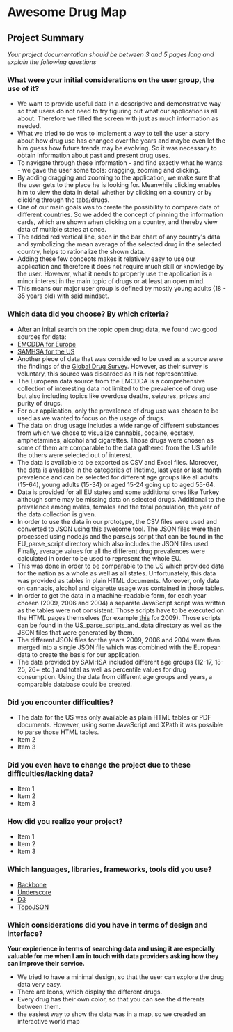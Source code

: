# Awesome Drug Map

## Project Summary

*Your project documentation should be between 3 and 5 pages long and explain the following questions*

### What were your initial considerations on the user group, the use of it?

- We want to provide useful data in a descriptive and demonstrative way so that users do not need to try figuring out what our application is all about. Therefore we filled the screen with just as much information as needed.
- What we tried to do was to implement a way to tell the user a story about how drug use has changed over the years and maybe even let the him guess how future trends may be evolving. So it was necessary to obtain information about past and present drug uses.
- To navigate through these information - and find exactly what he wants - we gave the user some tools: dragging, zooming and clicking.
- By adding dragging and zooming to the application, we make sure that the user gets to the place he is looking for. Meanwhile clicking enables him to view the data in detail whether by clicking on a country or by clicking through the tabs/drugs.
- One of our main goals was to create the possibility to compare data of different countries. So we added the concept of pinning the information cards, which are shown when clicking on a country, and thereby view data of multiple states at once. 
- The added red vertical line, seen in the bar chart of any country's data and symbolizing the mean average of the selected drug in the selected country, helps to rationalize the shown data.
- Adding these few concepts makes it relatively easy to use our application and therefore it does not require much skill or knowledge by the user. However, what it needs to properly use the application is a minor interest in the main topic of drugs or at least an open mind.
- This means our major user group is defined by mostly young adults (18 - 35 years old) with said mindset.

### Which data did you choose? By which criteria?

 - After an inital search on the topic open drug data, we found two good sources for data:
 - [EMCDDA for Europe](http://www.emcdda.europa.eu/data/2014)
 - [SAMHSA for the US](http://oas.samhsa.gov/states.cfm)
 - Another piece of data that was considered to be used as a source were the findings of the [Global Drug Survey](http://www.globaldrugsurvey.com/). However, as their survey is voluntary, this source was discarded as it is not representative.
 - The European data source from the EMCDDA is a comprehensive collection of interesting data not limited to the prevalence of drug use but also including topics like overdose deaths, seizures, prices and purity of drugs.
 - For our application, only the prevalence of drug use was chosen to be used as we wanted to focus on the usage of drugs.
 - The data on drug usage includes a wide range of different substances from which we chose to visualize cannabis, cocaine, ecstasy, amphetamines, alcohol and cigarettes. Those drugs were chosen as some of them are comparable to the data gathered from the US while the others were selected out of interest.
 - The data is available to be exported as CSV and Excel files. Moreover, the data is available in the categories of lifetime, last year or last month prevalence and can be selected for different age groups like all adults (15-64), young adults (15-34) or aged 15-24 going up to aged 55-64. 
 - Data is provided for all EU states and some additional ones like Turkey although some may be missing data on selected drugs. Additional to the prevalence among males, females and the total population, the year of the data collection is given.
 - In order to use the data in our prototype, the CSV files were used and converted to JSON using [this](http://www.convertcsv.com/csv-to-json.htm) awesome tool. The JSON files were then processed using node.js and the parse.js script that can be found in the EU_parse_script directory which also includes the JSON files used. Finally, average values for all the different drug prevalences were calculated in order to be used to represent the whole EU. 
 - This was done in order to be comparable to the US which provided data for the nation as a whole as well as all states. Unfortunately, this data was provided as tables in plain HTML documents. Moreover, only data on cannabis, alcohol and cigarette usage was contained in those tables.
 - In order to get the data in a machine-readable form, for each year chosen (2009, 2006 and 2004) a separate JavaScript script was written as the tables were not consistent. Those scripts have to be executed on the HTML pages themselves (for example [this](http://oas.samhsa.gov/2k9State/WebOnlyTables/stateTabs.htm) for 2009). Those scripts can be found in the US_parse_scripts_and_data directory as well as the JSON files that were generated by them.
 - The different JSON files for the years 2009, 2006 and 2004 were then merged into a single JSON file which was combined with the European data to create the basis for our application. 
 - The data provided by SAMHSA included different age groups (12-17, 18-25, 26+ etc.) and total as well as percentile values for drug consumption. Using the data from different age groups and years, a comparable database could be created.

### Did you encounter difficulties?

 - The data for the US was only available as plain HTML tables or PDF documents. However, using some JavaScript and XPath it was possible to parse those HTML tables.
 - Item 2
 - Item 3

### Did you even have to change the project due to these difficulties/lacking data?

 - Item 1
 - Item 2
 - Item 3

### How did you realize your project?

 - Item 1
 - Item 2
 - Item 3

### Which languages, libraries, frameworks, tools did you use?

 - [Backbone](http://backbonejs.org)
 - [Underscore](http://underscorejs.org)
 - [D3](http://d3js.org/)
 - [TopoJSON](https://github.com/mbostock/topojson)

### Which considerations did you have in terms of design and interface?

**Your expierience in terms of searching data and using it are especially
valuable for me when I am in touch with data providers asking how they
can improve their service.**

- We tried to have a minimal design, so that the user can explore the drug data very easy.
- There are Icons, which display the different drugs.
- Every drug has their own color, so that you can see the differents between them.
- the easiest way to show the data was in a map, so we creaded an interactive world map
